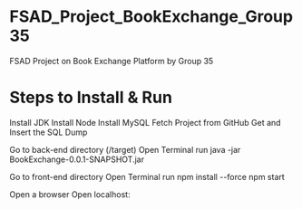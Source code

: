 # FSAD_Project_BookExchange_Group35
 FSAD Project on Book Exchange Platform  by Group 35

# Steps to Install & Run
 Install JDK
 Install Node
 Install MySQL
 Fetch Project from GitHub
 Get and Insert the SQL Dump
 
 Go to back-end directory (/target)
 Open Terminal
 run 
 	java -jar BookExchange-0.0.1-SNAPSHOT.jar
 
 Go to front-end directory 
 Open Terminal
 run
 	npm install --force
 	npm start
 
 Open a browser
 Open localhost:<port>
